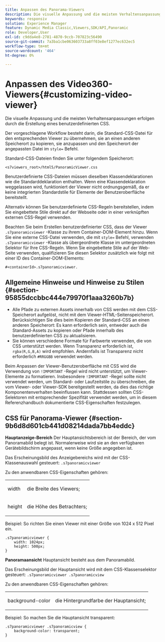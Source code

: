 ```yaml
---
title: Anpassen des Panorama-Viewers
description: Die visuelle Anpassung und die meisten Verhaltensanpassungen für den Panorama-Viewer erfolgen durch die Erstellung eines benutzerdefinierten CSS.
keywords: responsiv
solution: Experience Manager
feature: Dynamic Media Classic,Viewers,SDK/API,Panoramic
role: Developer,User
exl-id: c9dda4e8-2781-4870-9ccb-707823c56490
source-git-commit: 7a3ba1cbe063603733a8ff03e8ef1277ec632ec5
workflow-type: tm+mt
source-wordcount: '464'
ht-degree: 0%

---
```


# Anpassen des Video360-Viewers{#customizing-video-viewer}

Die visuelle Anpassung und die meisten Verhaltensanpassungen erfolgen durch die Erstellung eines benutzerdefinierten CSS.

Der vorgeschlagene Workflow besteht darin, die Standard-CSS-Datei für den entsprechenden Viewer zu übernehmen, sie an einen anderen Speicherort zu kopieren, sie anzupassen und den Speicherort der angepassten Datei im `style=` Befehl.

Standard-CSS-Dateien finden Sie unter folgendem Speicherort:

`<s7viewers_root>/html5/PanoramicViewer.css`

Benutzerdefinierte CSS-Dateien müssen dieselben Klassendeklarationen wie die Standarddeklaration enthalten. Wenn eine Klassendeklaration weggelassen wird, funktioniert der Viewer nicht ordnungsgemäß, da er keine integrierten Standardstile für Elemente der Benutzeroberfläche bereitstellt.

Alternativ können Sie benutzerdefinierte CSS-Regeln bereitstellen, indem Sie eingebettete Stile direkt auf der Webseite oder in einer verknüpften externen CSS-Regel verwenden.

Beachten Sie beim Erstellen benutzerdefinierter CSS, dass der Viewer `.s7panoramicviewer` -Klasse zu ihrem Container-DOM-Element hinzu. Wenn Sie eine externe CSS-Datei verwenden, die mit `style=` Befehl, verwenden `.s7panoramicviewer` -Klasse als übergeordnete Klasse im untergeordneten Selektor für Ihre CSS-Regeln. Wenn Sie eingebettete Stile auf der Web-Seite verwenden, qualifizieren Sie diesen Selektor zusätzlich wie folgt mit einer ID des Container-DOM-Elements:

`#<containerId>.s7panoramicviewer.`


## Allgemeine Hinweise und Hinweise zu Stilen {#section-95855dccbbc444e79970f1aaa3260b7b}

* Alle Pfade zu externen Assets innerhalb von CSS werden mit dem CSS-Speicherort aufgelöst, nicht mit dem Viewer-HTML-Seitenspeicherort. Berücksichtigen Sie dies beim Kopieren der Standard-CSS an einen anderen Speicherort: Es kann erforderlich sein, entweder auch die Standard-Assets zu kopieren oder Pfade innerhalb des benutzerdefinierten CSS zu aktualisieren.
* Sie können verschiedene Formate für Farbwerte verwenden, die von CSS unterstützt werden. Wenn Transparenz erforderlich ist, `rgba(R,G,B,A)` wird empfohlen. Andernfalls ist Transparenz nicht erforderlich `#RRGGBB` verwendet werden.

Beim Anpassen der Viewer-Benutzeroberfläche mit CSS wird die Verwendung von `!IMPORTANT` -Regel wird nicht unterstützt, um Viewer-Elemente zu formatieren. Insbesondere `!IMPORTANT` -Regel sollte nicht verwendet werden, um Standard- oder Laufzeitstile zu überschreiben, die vom Viewer- oder Viewer-SDK bereitgestellt werden, da dies das richtige Komponentenverhalten beeinflussen kann. Stattdessen sollten CSS-Selektoren mit entsprechender Spezifität verwendet werden, um in diesem Referenzhandbuch dokumentierte CSS-Eigenschaften festzulegen.

## CSS für Panorama-Viewer {#section-9b6d8d601cb441d08214dada7bb4eddc}

**Hauptanzeige-Bereich**
Der Hauptansichtsbereich ist der Bereich, der vom Panoramabild belegt ist.  Normalerweise wird sie an den verfügbaren Gerätebildschirm angepasst, wenn keine Größe angegeben ist.

Das Erscheinungsbild des Anzeigebereichs wird mit der CSS-Klassenauswahl gesteuert:
`.s7panoramicviewer`

Zu den anwendbaren CSS-Eigenschaften gehören:

<table id="table_panA68A403DB93A6D597461A573"> 
 <tbody> 
  <tr> 
   <td colname="col1"> <p> <span class="codeph"> width </span> </p> </td> 
   <td colname="col2"> <p> <span class="codeph"> die Breite des Viewers; </span> </p> </td> 
  </tr> 
  <tr> 
   <td colname="col1"> <p> <span class="codeph"> height </span> </p> </td> 
   <td colname="col2"> <p> <span class="codeph"> die Höhe des Betrachters; </span> </p> </td> 
  </tr> 
 </tbody> 
</table>

Beispiel: So richten Sie einen Viewer mit einer Größe von 1024 x 512 Pixel ein.

```
.s7panoramicviewer {
	width: 1024px;
	height: 500px;	
}
```

**Panoramaansicht**
Hauptansicht besteht aus dem Panoramabild.

Das Erscheinungsbild der Hauptansicht wird mit dem CSS-Klassenselektor gesteuert:
`.s7panoramicviewer .s7panoramicview`

Zu den anwendbaren CSS-Eigenschaften gehören:
<table id="table_pann68A403DB93A6D597461A573"> 
 <tbody> 
  <tr> 
   <td colname="col1"> <p> <span class="codeph"> background-color </span> </p> </td> 
   <td colname="col2"> <p> <span class="codeph"> die Hintergrundfarbe der Hauptansicht; </span> </p> </td> 
  </tr> 
 </tbody> 
</table>

Beispiel: So machen Sie die Hauptansicht transparent:

```
.s7panoramicviewer .s7panoramicview {
	background-color: transparent;
}
```
